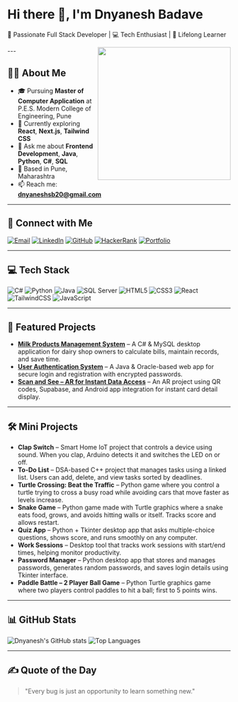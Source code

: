 <!-- Profile Title & GIF -->
# Hi there 👋, I'm Dnyanesh Badave  
🚀 Passionate Full Stack Developer | 💻 Tech Enthusiast | 🌱 Lifelong Learner  

<img src="https://media.giphy.com/media/qgQUggAC3Pfv687qPC/giphy.gif" align="right" width="300"/>
---

## 🧑‍💻 About Me
- 🎓 Pursuing **Master of Computer Application** at P.E.S. Modern College of Engineering, Pune  
- 🌱 Currently exploring **React**, **Next.js**, **Tailwind CSS**  
- 💬 Ask me about **Frontend Development**, **Java**, **Python**, **C#**, **SQL**  
- 📍 Based in Pune, Maharashtra  
- 📫 Reach me: **dnyaneshsb20@gmail.com**  

---

## 🔗 Connect with Me
[![Email](https://img.shields.io/badge/Email-D14836?style=for-the-badge&logo=gmail&logoColor=white)](mailto:dnyaneshsb20@gmail.com)
[![LinkedIn](https://img.shields.io/badge/LinkedIn-0A66C2?style=for-the-badge&logo=linkedin&logoColor=white)](https://www.linkedin.com/in/dnyanesh-badave-0b0649263)
[![GitHub](https://img.shields.io/badge/GitHub-171515?style=for-the-badge&logo=github&logoColor=white)](https://github.com/dnyaneshsb20)
[![HackerRank](https://img.shields.io/badge/HackerRank-00EA64?style=for-the-badge&logo=hackerrank&logoColor=white)](https://www.hackerrank.com/profile/dnyaneshsb20)
[![Portfolio](https://img.shields.io/badge/Portfolio-000000?style=for-the-badge&logo=About.me&logoColor=white)](https://dnyaneshsb20.vercel.app)

---

## 💻 Tech Stack
![C#](https://img.shields.io/badge/C%23-239120?style=for-the-badge&logo=c-sharp&logoColor=white)
![Python](https://img.shields.io/badge/Python-3670A0?style=for-the-badge&logo=python&logoColor=ffdd54)
![Java](https://img.shields.io/badge/Java-ED8B00?style=for-the-badge&logo=openjdk&logoColor=white)
![SQL Server](https://img.shields.io/badge/SQL%20Server-CC2927?style=for-the-badge&logo=microsoft-sql-server&logoColor=white)
![HTML5](https://img.shields.io/badge/HTML5-E34F26?style=for-the-badge&logo=html5&logoColor=white)
![CSS3](https://img.shields.io/badge/CSS3-1572B6?style=for-the-badge&logo=css3&logoColor=white)
![React](https://img.shields.io/badge/React-20232A?style=for-the-badge&logo=react&logoColor=61DAFB)
![TailwindCSS](https://img.shields.io/badge/TailwindCSS-38B2AC?style=for-the-badge&logo=tailwind-css&logoColor=white)
![JavaScript](https://img.shields.io/badge/JavaScript-F7E017?style=for-the-badge&logo=javascript&logoColor=black)

---

## 🚀 Featured Projects
- [**Milk Products Management System**](#) – A C# & MySQL desktop application for dairy shop owners to calculate bills, maintain records, and save time.
- [**User Authentication System**](#) – A Java & Oracle-based web app for secure login and registration with encrypted passwords.
- [**Scan and See – AR for Instant Data Access**](#) – An AR project using QR codes, Supabase, and Android app integration for instant card detail display.

---

## 🛠 Mini Projects

- **Clap Switch** – Smart Home IoT project that controls a device using sound. When you clap, Arduino detects it and switches the LED on or off.
- **To-Do List** – DSA-based C++ project that manages tasks using a linked list. Users can add, delete, and view tasks sorted by deadlines.
- **Turtle Crossing: Beat the Traffic** – Python game where you control a turtle trying to cross a busy road while avoiding cars that move faster as levels increase.
- **Snake Game** – Python game made with Turtle graphics where a snake eats food, grows, and avoids hitting walls or itself. Tracks score and allows restart.
- **Quiz App** – Python + Tkinter desktop app that asks multiple-choice questions, shows score, and runs smoothly on any computer.
- **Work Sessions** – Desktop tool that tracks work sessions with start/end times, helping monitor productivity.
- **Password Manager** – Python desktop app that stores and manages passwords, generates random passwords, and saves login details using Tkinter interface.
- **Paddle Battle – 2 Player Ball Game** – Python Turtle graphics game where two players control paddles to hit a ball; first to 5 points wins.

---

## 📊 GitHub Stats
![Dnyanesh's GitHub stats](https://github-readme-stats.vercel.app/api?username=dnyaneshsb20&show_icons=true&theme=radical)
![Top Languages](https://github-readme-stats.vercel.app/api/top-langs/?username=dnyaneshsb20&layout=compact&theme=radical)

---

## ✍️ Quote of the Day
> "Every bug is just an opportunity to learn something new."
